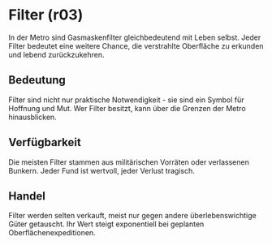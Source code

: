 # Filter (r03)

In der Metro sind Gasmaskenfilter gleichbedeutend mit Leben selbst. Jeder Filter bedeutet eine weitere Chance, die verstrahlte Oberfläche zu erkunden und lebend zurückzukehren.

## Bedeutung
Filter sind nicht nur praktische Notwendigkeit - sie sind ein Symbol für Hoffnung und Mut. Wer Filter besitzt, kann über die Grenzen der Metro hinausblicken.

## Verfügbarkeit
Die meisten Filter stammen aus militärischen Vorräten oder verlassenen Bunkern. Jeder Fund ist wertvoll, jeder Verlust tragisch.

## Handel
Filter werden selten verkauft, meist nur gegen andere überlebenswichtige Güter getauscht. Ihr Wert steigt exponentiell bei geplanten Oberflächenexpeditionen.